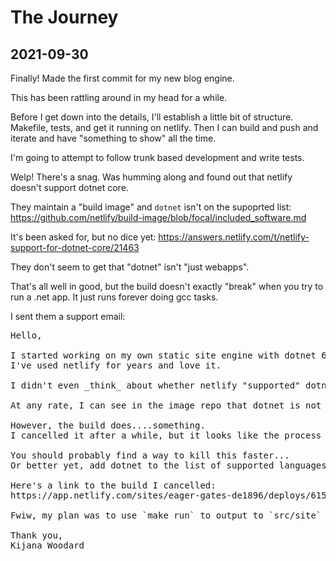 # The Journey

## 2021-09-30 
Finally! Made the first commit for my new blog engine.

This has been rattling around in my head for a while.

Before I get down into the details, I'll establish a little bit of structure. Makefile, tests, and get it running on netlify. Then I can build and push and iterate and have "something to show" all the time.

I'm going to attempt to follow trunk based development and write tests.

Welp! There's a snag. Was humming along and found out that netlify doesn't support dotnet core.

They maintain a "build image" and `dotnet` isn't on the supoprted list: https://github.com/netlify/build-image/blob/focal/included_software.md

It's been asked for, but no dice yet: https://answers.netlify.com/t/netlify-support-for-dotnet-core/21463

They don't seem to get that "dotnet" isn't "just webapps".

That's all well in good, but the build doesn't exactly "break" when you try to run a .net app. It just runs forever doing gcc tasks.

I sent them a support email:
<pre lang="txt">
Hello,

I started working on my own static site engine with dotnet 6.
I've used netlify for years and love it.

I didn't even _think_ about whether netlify "supported" dotnet. I figured it would just be there.

At any rate, I can see in the image repo that dotnet is not listed.

However, the build does....something.
I cancelled it after a while, but it looks like the process will just keep going.

You should probably find a way to kill this faster...
Or better yet, add dotnet to the list of supported languages/frameworks. ;-)

Here's a link to the build I cancelled:
https://app.netlify.com/sites/eager-gates-de1896/deploys/6155b0288dbe4e00083c30b0

Fwiw, my plan was to use `make run` to output to `src/site` and have index.html et al in there for netlify. That way, no matter how I triggered a deployment, everything would get built. For now, my plan is to remove src/site from .gitignore and not have a build on netlify at all.

Thank you,
Kijana Woodard
</pre>
